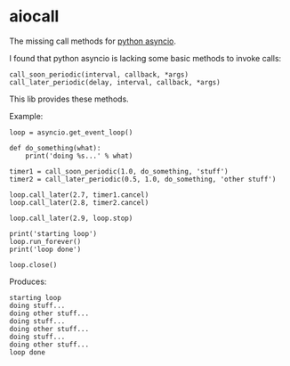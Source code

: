 # aiocall
The missing call methods for [python asyncio](http://docs.python.org/3/library/asyncio).

I found that python asyncio is lacking some basic methods to invoke calls:
```python3
call_soon_periodic(interval, callback, *args)
call_later_periodic(delay, interval, callback, *args)
```

This lib provides these methods.

Example:
```python3
loop = asyncio.get_event_loop()

def do_something(what):
    print('doing %s...' % what)

timer1 = call_soon_periodic(1.0, do_something, 'stuff')
timer2 = call_later_periodic(0.5, 1.0, do_something, 'other stuff')

loop.call_later(2.7, timer1.cancel)
loop.call_later(2.8, timer2.cancel)

loop.call_later(2.9, loop.stop)

print('starting loop')
loop.run_forever()
print('loop done')

loop.close()
```

Produces:
```
starting loop
doing stuff...
doing other stuff...
doing stuff...
doing other stuff...
doing stuff...
doing other stuff...
loop done
```
